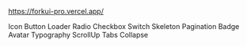 https://forkui-pro.vercel.app/

Icon
Button
Loader
Radio
Checkbox
Switch
Skeleton
Pagination
Badge
Avatar
Typography
ScrollUp
Tabs
Collapse